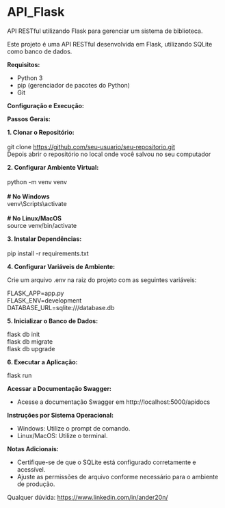 # API_Flask
API RESTful utilizando Flask para gerenciar um sistema de  biblioteca.

Este projeto é uma API RESTful desenvolvida em Flask, utilizando SQLite como banco de dados.

**Requisitos:**

- Python 3
- pip (gerenciador de pacotes do Python)
- Git

**Configuração e Execução:**

**Passos Gerais:**

**1. Clonar o Repositório:**
   </br></br>git clone https://github.com/seu-usuario/seu-repositorio.git
   </br>Depois abrir o repositório no local onde você salvou no seu computador
   
**2. Configurar Ambiente Virtual:**
   </br></br>python -m venv venv
   </br></br>**# No Windows**
   </br>venv\Scripts\activate
   </br></br>**# No Linux/MacOS**
   </br>source venv/bin/activate

**3. Instalar Dependências:**
   </br></br>pip install -r requirements.txt

**4. Configurar Variáveis de Ambiente:**

   Crie um arquivo .env na raiz do projeto com as seguintes variáveis:

   FLASK_APP=app.py
   </br>FLASK_ENV=development
   </br>DATABASE_URL=sqlite:///database.db

**5. Inicializar o Banco de Dados:**

   flask db init
   </br>flask db migrate
   </br>flask db upgrade

**6. Executar a Aplicação:**

   flask run

**Acessar a Documentação Swagger:**
</br>
- Acesse a documentação Swagger em http://localhost:5000/apidocs

**Instruções por Sistema Operacional:**
</br>
- Windows: Utilize o prompt de comando.
- Linux/MacOS: Utilize o terminal.

**Notas Adicionais:**
</br>
- Certifique-se de que o SQLite está configurado corretamente e acessível.
- Ajuste as permissões de arquivo conforme necessário para o ambiente de produção.

Qualquer dúvida: https://www.linkedin.com/in/ander20n/
